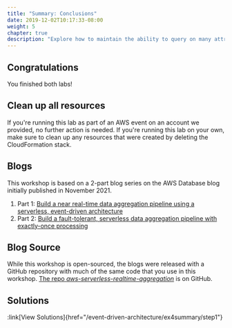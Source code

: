 ```yaml
---
title: "Summary: Conclusions"
date: 2019-12-02T10:17:33-08:00
weight: 5
chapter: true
description: "Explore how to maintain the ability to query on many attributes when you have a multi-entity table."
---
```


## Congratulations
You finished both labs!

## Clean up all resources
If you're running this lab as part of an AWS event on an account we provided, no further action is needed. If you're running this lab on your own, make sure to clean up any resources that were created by deleting the CloudFormation stack.

## Blogs

This workshop is based on a 2-part blog series on the AWS Database blog initially published in November 2021.

1. Part 1: [Build a near real-time data aggregation pipeline using a serverless, event-driven architecture](https://aws.amazon.com/blogs/database/build-a-near-real-time-data-aggregation-pipeline-using-a-serverless-event-driven-architecture/)
2. Part 2: [Build a fault-tolerant, serverless data aggregation pipeline with exactly-once processing](https://aws.amazon.com/blogs/database/build-a-fault-tolerant-serverless-data-aggregation-pipeline-with-exactly-once-processing/)

## Blog Source

While this workshop is open-sourced, the blogs were released with a GitHub repository with much of the same code that you use in this workshop. [The repo *aws-serverless-realtime-aggregation*](https://github.com/aws-samples/aws-serverless-realtime-aggregation) is on GitHub.

## Solutions

:link[View Solutions]{href="/event-driven-architecture/ex4summary/step1"}
